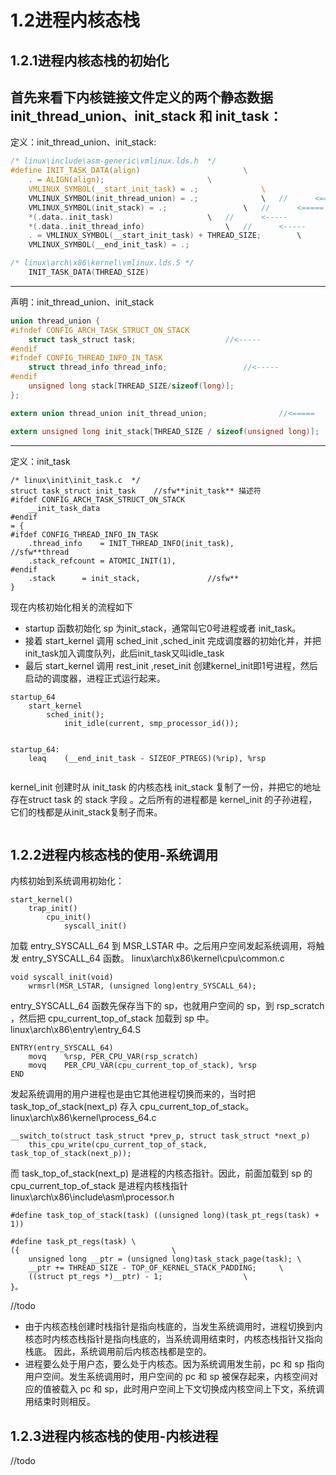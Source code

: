 # 1.2进程内核态栈

## 1.2.1进程内核态栈的初始化

首先来看下内核链接文件定义的两个静态数据 init_thread_union、init_stack 和 init_task：
------------------------------------
定义：init_thread_union、init_stack:
```c
/* linux\include\asm-generic\vmlinux.lds.h 	*/
#define INIT_TASK_DATA(align)						\
	. = ALIGN(align);						\
	VMLINUX_SYMBOL(__start_init_task) = .;				\			
	VMLINUX_SYMBOL(init_thread_union) = .;				\	//		<=====
	VMLINUX_SYMBOL(init_stack) = .;					\	//		<=====
	*(.data..init_task)						\	//		<-----
	*(.data..init_thread_info)					\	//		<-----
	. = VMLINUX_SYMBOL(__start_init_task) + THREAD_SIZE;		\
	VMLINUX_SYMBOL(__end_init_task) = .;
```
```c
/* linux\arch\x86\kernel\vmlinux.lds.S */
	INIT_TASK_DATA(THREAD_SIZE)
```
-----------------------------------
声明：init_thread_union、init_stack
```c
union thread_union {									
#ifndef CONFIG_ARCH_TASK_STRUCT_ON_STACK
	struct task_struct task;					//<-----
#endif
#ifndef CONFIG_THREAD_INFO_IN_TASK
	struct thread_info thread_info;					//<-----
#endif
	unsigned long stack[THREAD_SIZE/sizeof(long)]; 
};

extern union thread_union init_thread_union;				//<=====

extern unsigned long init_stack[THREAD_SIZE / sizeof(unsigned long)];	//<=====
```
---------------
定义：init_task
```
/* linux\init\init_task.c  */
struct task_struct init_task	//sfw**init_task** 描述符
#ifdef CONFIG_ARCH_TASK_STRUCT_ON_STACK
	__init_task_data
#endif
= {
#ifdef CONFIG_THREAD_INFO_IN_TASK
	.thread_info	= INIT_THREAD_INFO(init_task),			//sfw**thread
	.stack_refcount	= ATOMIC_INIT(1),
#endif
	.stack		= init_stack,				//sfw**
}
```


现在内核初始化相关的流程如下 
-   startup 函数初始化 sp 为init_stack，通常叫它0号进程或者 init_task。
-   接着 start_kernel 调用  sched_init ,sched_init 完成调度器的初始化并，并把init_task加入调度队列，此后init_task又叫idle_task
-	最后 start_kernel 调用 rest_init ,reset_init 创建kernel_init即1号进程，然后启动的调度器，进程正式运行起来。


```
startup_64
	start_kernel
		sched_init();
			init_idle(current, smp_processor_id());
```
```

startup_64:
	leaq	(__end_init_task - SIZEOF_PTREGS)(%rip), %rsp		
	
```

kernel_init 创建时从 init_task 的内核态栈 init_stack 复制了一份，并把它的地址存在struct task 的 stack 字段 。之后所有的进程都是 kernel_init 的子孙进程，它们的栈都是从init_stack复制子而来。




```

```



## 1.2.2进程内核态栈的使用-系统调用


内核初始到系统调用初始化：
```
start_kernel()
	trap_init()
		cpu_init()
			syscall_init()
```


加载 entry_SYSCALL_64 到 MSR_LSTAR 中。之后用户空间发起系统调用，将触发 entry_SYSCALL_64 函数。
linux\arch\x86\kernel\cpu\common.c
```
void syscall_init(void)	
	wrmsrl(MSR_LSTAR, (unsigned long)entry_SYSCALL_64);
```

entry_SYSCALL_64 函数先保存当下的 sp，也就用户空间的 sp，到 rsp_scratch ，然后把 cpu_current_top_of_stack 加载到 sp 中。
linux\arch\x86\entry\entry_64.S
```
ENTRY(entry_SYSCALL_64)
	movq	%rsp, PER_CPU_VAR(rsp_scratch)
	movq	PER_CPU_VAR(cpu_current_top_of_stack), %rsp		
END
``` 

发起系统调用的用户进程也是由它其他进程切换而来的，当时把 task_top_of_stack(next_p) 存入 cpu_current_top_of_stack。
linux\arch\x86\kernel\process_64.c
```
__switch_to(struct task_struct *prev_p, struct task_struct *next_p)
	this_cpu_write(cpu_current_top_of_stack, task_top_of_stack(next_p));
```

而 task_top_of_stack(next_p) 是进程的内核态指针。因此，前面加载到 sp 的 cpu_current_top_of_stack 是进程内核栈指针
linux\arch\x86\include\asm\processor.h
```
#define task_top_of_stack(task) ((unsigned long)(task_pt_regs(task) + 1))

#define task_pt_regs(task) \
({									\
	unsigned long __ptr = (unsigned long)task_stack_page(task);	\
	__ptr += THREAD_SIZE - TOP_OF_KERNEL_STACK_PADDING;		\
	((struct pt_regs *)__ptr) - 1;					\
}。
```

//todo
-   由于内核态栈创建时栈指针是指向栈底的，当发生系统调用时，进程切换到内核态时内核态栈指针是指向栈底的，当系统调用结束时，内核态栈指针又指向栈底。
因此，系统调用前后内核态栈都是空的。
-   进程要么处于用户态，要么处于内核态。因为系统调用发生前，pc 和 sp 指向用户空间。发生系统调用时，用户空间的 pc 和 sp 被保存起来，内核空间对应的值被载入 pc 和 sp，此时用户空间上下文切换成内核空间上下文，系统调用结束时则相反。


## 1.2.3进程内核态栈的使用-内核进程
//todo

